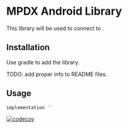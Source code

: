 # MPDX Android Library

This library will be used to connect to .

## Installation

Use gradle to add the library.

TODO: add proper info to README files.


## Usage

```groovy
implementation ''
```

[![codecov](https://codecov.io/gh/CruGlobal/mpdx-android-library/branch/master/graph/badge.svg)](https://codecov.io/gh/CruGlobal/mpdx-andriod-library)
